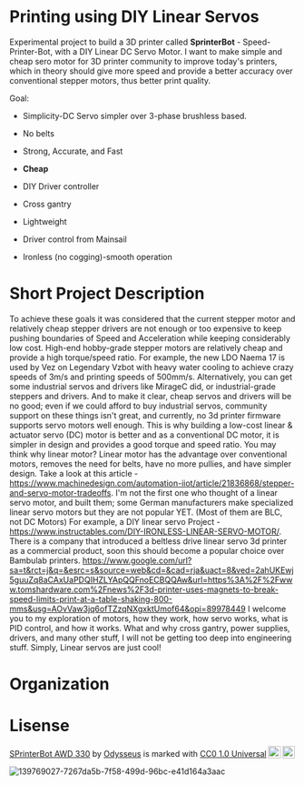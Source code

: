 # Printing using DIY Linear Servos
Experimental project to build a 3D printer called **SprinterBot** - Speed-Printer-Bot, with a DIY Linear DC Servo Motor. I want to make simple and cheap sero motor for 3D printer community to improve today's printers, which in theory should give more speed and provide a better accuracy over conventional stepper motors, thus better print quality.

Goal: 

* Simplicity-DC Servo simpler over 3-phase brushless based.

* No belts

* Strong, Accurate, and Fast

* **Cheap**

* DIY Driver controller

* Cross gantry

* Lightweight

* Driver control from Mainsail

* Ironless (no cogging)-smooth operation



# Short Project Description 

To achieve these goals it was considered that the current stepper motor and relatively cheap stepper drivers are not enough or too expensive to keep pushing boundaries of Speed and Acceleration while keeping considerably low cost. High-end hobby-grade stepper motors are relatively cheap and provide a high torque/speed ratio. For example, the new LDO Naema 17 is used by Vez on Legendary Vzbot with heavy water cooling to achieve crazy speeds of 3m/s and printing speeds of 500mm/s. Alternatively, you can get some industrial servos and drivers like MirageC did, or industrial-grade steppers and drivers. And to make it clear, cheap servos and drivers will be no good; even if we could afford to buy industrial servos, community support on these things isn't great, and currently, no 3d printer firmware supports servo motors well enough.
This is why building a low-cost linear & actuator servo (DC) motor is better and as a conventional DC motor, it is simpler in design and provides a good torque and speed ratio.
You may think why linear motor? Linear motor has the advantage over conventional motors, removes the need for belts, have no more pullies, and have simpler design. Take a look at this article - https://www.machinedesign.com/automation-iiot/article/21836868/stepper-and-servo-motor-tradeoffs. 
I'm not the first one who thought of a linear servo motor, and built them; some German manufacturers make specialized linear servo motors but they are not popular YET. (Most of them are BLC, not DC Motors) For example, a DIY linear servo Project - https://www.instructables.com/DIY-IRONLESS-LINEAR-SERVO-MOTOR/. 
There is a company that introduced a beltless drive linear servo 3d printer as a commercial product, soon this should become a popular choice over Bambulab printers. https://www.google.com/url?sa=t&rct=j&q=&esrc=s&source=web&cd=&cad=rja&uact=8&ved=2ahUKEwj5guuZq8aCAxUaPDQIHZLYApQQFnoECBQQAw&url=https%3A%2F%2Fwww.tomshardware.com%2Fnews%2F3d-printer-uses-magnets-to-break-speed-limits-print-at-a-table-shaking-800-mms&usg=AOvVaw3jq6ofTZzqNXgxktUmof64&opi=89978449
I welcome you to my exploration of motors, how they work, how servo works, what is PID control, and how it works. What and why cross gantry, power supplies, drivers, and many other stuff, I will not be getting too deep into engineering stuff.
Simply, Linear servos are just cool!

# Organization
# Lisense

 <p xmlns:cc="http://creativecommons.org/ns#" xmlns:dct="http://purl.org/dc/terms/"><a property="dct:title" rel="cc:attributionURL" href="https://github.com/SprinterBot/SPrinterBot-AWD-330">SPrinterBot AWD 330</a> by <a rel="cc:attributionURL dct:creator" property="cc:attributionName" href="https://github.com/SprinterBot">Odysseus</a> is marked with <a href="http://creativecommons.org/publicdomain/zero/1.0?ref=chooser-v1" target="_blank" rel="license noopener noreferrer" style="display:inline-block;">CC0 1.0 Universal<img style="height:22px!important;margin-left:3px;vertical-align:text-bottom;" src="https://mirrors.creativecommons.org/presskit/icons/cc.svg?ref=chooser-v1"><img style="height:22px!important;margin-left:3px;vertical-align:text-bottom;" src="https://mirrors.creativecommons.org/presskit/icons/zero.svg?ref=chooser-v1"></a></p> 

 ![139769027-7267da5b-7f58-499d-96bc-e41d164a3aac](https://github.com/SprinterBot/SPrinterBot-AWD-330/assets/101147725/c01059b4-c78c-43f0-a05f-9715e42efc84)
